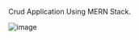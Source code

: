 Crud Application Using MERN Stack.


![image](https://github.com/user-attachments/assets/5f3bb73e-5b1f-4af2-b480-13916d3845cb)
